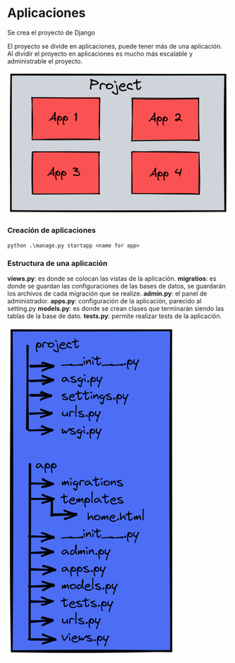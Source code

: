 # Aplicaciones

Se crea el proyecto de Django

El proyecto se divide en aplicaciones, puede tener más de una aplicación. Al dividir el proyecto en aplicaciones es mucho más escalable y administrable el proyecto.

![](src/App.png)

### Creación de aplicaciones


```
python .\manage.py startapp <name for app>
```

### Estructura de una aplicación

**views.py**: es donde se colocan las vistas de la aplicación.
**migratios**: es donde se guardan las configuraciones de las bases de datos, se guardarán los archivos de cada migración que se realize.
**admin.py**: el panel de administrador. 
**apps.py**: configuración de la aplicación, parecido al setting.py
**models.py**: es donde se crean clases que terminarán siendo las tablas de la base de dato.
**tests.py**: permite realizar tests de la aplicación.

![](src/structures1.png)

